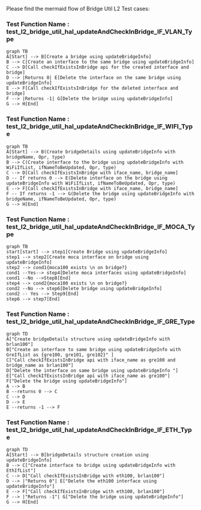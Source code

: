 Please find the mermaid flow of Bridge Util L2 Test cases:

### Test Function Name : test_l2_bridge_util_hal_updateAndCheckInBridge_IF_VLAN_Type

```mermaid
graph TB
A[Start] --> B[Create a bridge using updateBridgeInfo]
B --> C[Create an interface to the same bridge using updateBridgeInfo]
C --> D[Call checkIfExistsInBridge api for the created interface and bridge]
D --> |Returns 0| E[Delete the interface on the same bridge using updateBridgeInfo]
E --> F[Call checkIfExistsInBridge for the deleted interface and bridge]
F --> |Returns -1| G[Delete the bridge using updateBridgeInfo]
G --> H[End]
```

### Test Function Name : test_l2_bridge_util_hal_updateAndCheckInBridge_IF_WIFI_Type

```mermaid
graph TB
A[Start] --> B(Create bridgeDetails using updateBridgeInfo with bridgeName, Opr, type)
B --> C(Create interface to the bridge using updateBridgeInfo with WiFiIfList, ifNameToBeUpdated, Opr, type)
C --> D[Call checkIfExistsInBridge with iface_name, bridge_name]
D -- If returns 0 --> E(Delete interface on the bridge using updateBridgeInfo with WiFiIfList, ifNameToBeUpdated, Opr, type)
E --> F[Call checkIfExistsInBridge with iface_name, bridge_name]
F -- If returns -1 --> G(Delete the bridge using updateBridgeInfo with bridgeName, ifNameToBeUpdated, Opr, type)
G --> H[End]
```

### Test Function Name : test_l2_bridge_util_hal_updateAndCheckInBridge_IF_MOCA_Type

```mermaid
graph TB
start[start] --> step1[Create Bridge using updateBridgeInfo]
step1 --> step2[Create moca interface on bridge using updateBridgeInfo]
step2 --> cond1{moca100 exists \n on bridge?}
cond1 --Yes--> step4[Delete moca interfaces using updateBridgeInfo]
cond1 --No -->Step8[End]
step4 --> cond2{moca100 exists \n on bridge?}
cond2 --No --> step6[Delete bridge using updateBridgeInfo]
cond2 -- Yes --> Step9[End]
step6 --> step7[End]
```

### Test Function Name : test_l2_bridge_util_hal_updateAndCheckInBridge_IF_GRE_Type

```mermaid
graph TD
A["Create bridgeDetails structure using updateBridgeInfo with brlan100"]
B["Create an interface to same bridge using updateBridgeInfo with GreIfList as {gre100, gre101, gre102}" ]
C["Call checkIfExistsInBridge api with iface_name as gre100 and bridge_name as brlan100"]
D["Delete the interface on same bridge using updateBridgeInfo "]
E["Call checkIfExistsInBridge api with iface_name as gre100"]
F["Delete the bridge using updateBridgeInfo"]
A --> B
B --returns 0 --> C
C --> D
D --> E
E --returns -1 --> F
```

### Test Function Name : test_l2_bridge_util_hal_updateAndCheckInBridge_IF_ETH_Type

```mermaid
graph TD
A[Start] --> B[bridgeDetails structure creation using updateBridgeInfo]
B --> C["Create interface to bridge using updateBridgeInfo with EthIfList"]
C --> D["Call checkIfExistsInBridge with eth100, brlan100"]
D --> |"Returns 0"| E["Delete the eth100 interface using updateBridgeInfo"]
E --> F["Call checkIfExistsInBridge with eth100, brlan100"]
F --> |"Returns -1"| G["Delete the bridge using updateBridgeInfo"]
G --> H[End]
```